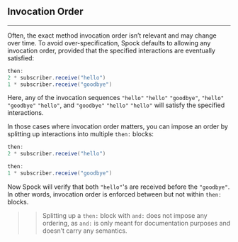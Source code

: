 ## Invocation Order
---

Often, the exact method invocation order isn’t relevant and may change over time. To avoid over-specification, Spock defaults to allowing any invocation order, provided that the specified interactions are eventually satisfied:

```groovy
then:
2 * subscriber.receive("hello")
1 * subscriber.receive("goodbye")
```

Here, any of the invocation sequences `"hello"` `"hello"` `"goodbye"`, `"hello"` `"goodbye"` `"hello"`, and `"goodbye"` `"hello"` `"hello"` will satisfy the specified interactions.

In those cases where invocation order matters, you can impose an order by splitting up interactions into multiple `then:` blocks:

```groovy
then:
2 * subscriber.receive("hello")

then:
1 * subscriber.receive("goodbye")
```

Now Spock will verify that both `"hello"`'s are received before the `"goodbye"`. In other words, invocation order is enforced between but not within `then:` blocks.

>> Splitting up a `then:` block with `and:` does not impose any ordering, as `and:` is only meant for documentation purposes and doesn’t carry any semantics.
